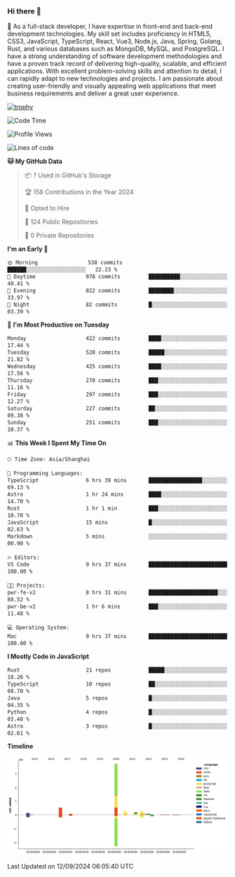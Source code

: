 ### Hi there 👋

🌱 As a full-stack developer, I have expertise in front-end and back-end development technologies. My skill set includes proficiency in HTML5, CSS3, JavaScript, TypeScript, React, Vue3, Node.js, Java, Spring, Golang, Rust, and various databases such as MongoDB, MySQL, and PostgreSQL. I have a strong understanding of software development methodologies and have a proven track record of delivering high-quality, scalable, and efficient applications. With excellent problem-solving skills and attention to detail, I can rapidly adapt to new technologies and projects. I am passionate about creating user-friendly and visually appealing web applications that meet business requirements and deliver a great user experience.

[![trophy](https://github-profile-trophy.vercel.app/?username=elton&rank=SECRET,SSS,SS,S,AAA,AA,A&theme=onedark&no-frame=true&margin-w=10)](https://github.com/ryo-ma/github-profile-trophy)

<!--START_SECTION:waka-->
![Code Time](http://img.shields.io/badge/Code%20Time-1%2C403%20hrs%2020%20mins-blue)

![Profile Views](http://img.shields.io/badge/Profile%20Views-0-blue)

![Lines of code](https://img.shields.io/badge/From%20Hello%20World%20I%27ve%20Written-5.5%20million%20lines%20of%20code-blue)

**🐱 My GitHub Data** 

> 📦 ? Used in GitHub's Storage 
 > 
> 🏆 158 Contributions in the Year 2024
 > 
> 💼 Opted to Hire
 > 
> 📜 124 Public Repositories 
 > 
> 🔑 0 Private Repositories 
 > 
**I'm an Early 🐤** 

```text
🌞 Morning                538 commits         ██████░░░░░░░░░░░░░░░░░░░   22.23 % 
🌆 Daytime                978 commits         ██████████░░░░░░░░░░░░░░░   40.41 % 
🌃 Evening                822 commits         ████████░░░░░░░░░░░░░░░░░   33.97 % 
🌙 Night                  82 commits          █░░░░░░░░░░░░░░░░░░░░░░░░   03.39 % 
```
📅 **I'm Most Productive on Tuesday** 

```text
Monday                   422 commits         ████░░░░░░░░░░░░░░░░░░░░░   17.44 % 
Tuesday                  528 commits         █████░░░░░░░░░░░░░░░░░░░░   21.82 % 
Wednesday                425 commits         ████░░░░░░░░░░░░░░░░░░░░░   17.56 % 
Thursday                 270 commits         ███░░░░░░░░░░░░░░░░░░░░░░   11.16 % 
Friday                   297 commits         ███░░░░░░░░░░░░░░░░░░░░░░   12.27 % 
Saturday                 227 commits         ██░░░░░░░░░░░░░░░░░░░░░░░   09.38 % 
Sunday                   251 commits         ███░░░░░░░░░░░░░░░░░░░░░░   10.37 % 
```


📊 **This Week I Spent My Time On** 

```text
🕑︎ Time Zone: Asia/Shanghai

💬 Programming Languages: 
TypeScript               6 hrs 39 mins       █████████████████░░░░░░░░   69.13 % 
Astro                    1 hr 24 mins        ████░░░░░░░░░░░░░░░░░░░░░   14.70 % 
Rust                     1 hr 1 min          ███░░░░░░░░░░░░░░░░░░░░░░   10.70 % 
JavaScript               15 mins             █░░░░░░░░░░░░░░░░░░░░░░░░   02.63 % 
Markdown                 5 mins              ░░░░░░░░░░░░░░░░░░░░░░░░░   00.90 % 

🔥 Editors: 
VS Code                  9 hrs 37 mins       █████████████████████████   100.00 % 

🐱‍💻 Projects: 
pwr-fe-v2                8 hrs 31 mins       ██████████████████████░░░   88.52 % 
pwr-be-v2                1 hr 6 mins         ███░░░░░░░░░░░░░░░░░░░░░░   11.48 % 

💻 Operating System: 
Mac                      9 hrs 37 mins       █████████████████████████   100.00 % 
```

**I Mostly Code in JavaScript** 

```text
Rust                     21 repos            █████░░░░░░░░░░░░░░░░░░░░   18.26 % 
TypeScript               10 repos            ██░░░░░░░░░░░░░░░░░░░░░░░   08.70 % 
Java                     5 repos             █░░░░░░░░░░░░░░░░░░░░░░░░   04.35 % 
Python                   4 repos             █░░░░░░░░░░░░░░░░░░░░░░░░   03.48 % 
Astro                    3 repos             █░░░░░░░░░░░░░░░░░░░░░░░░   02.61 % 
```



**Timeline**

![Lines of Code chart](https://raw.githubusercontent.com/elton/elton/main/assets/bar_graph.png)


 Last Updated on 12/09/2024 06:05:40 UTC
<!--END_SECTION:waka-->

<!--
**elton/elton** is a ✨ _special_ ✨ repository because its `README.md` (this file) appears on your GitHub profile.

Here are some ideas to get you started:

- 🔭 I’m currently working on ...
- 🌱 I’m currently learning ...
- 👯 I’m looking to collaborate on ...
- 🤔 I’m looking for help with ...
- 💬 Ask me about ...
- 📫 How to reach me: ...
- 😄 Pronouns: ...
- ⚡ Fun fact: ...
-->
